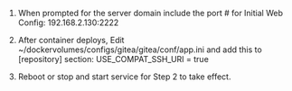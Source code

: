 1.  When prompted for the server domain include the port # for Initial Web Config:
    192.168.2.130:2222
2.  After container deploys, Edit ~/dockervolumes/configs/gitea/gitea/conf/app.ini and add this to [repository] section:
    USE_COMPAT_SSH_URI = true

3. Reboot or stop and start service for Step 2 to take effect.